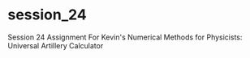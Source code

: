 # session_24
Session 24 Assignment For Kevin's Numerical Methods for Physicists: Universal Artillery Calculator
